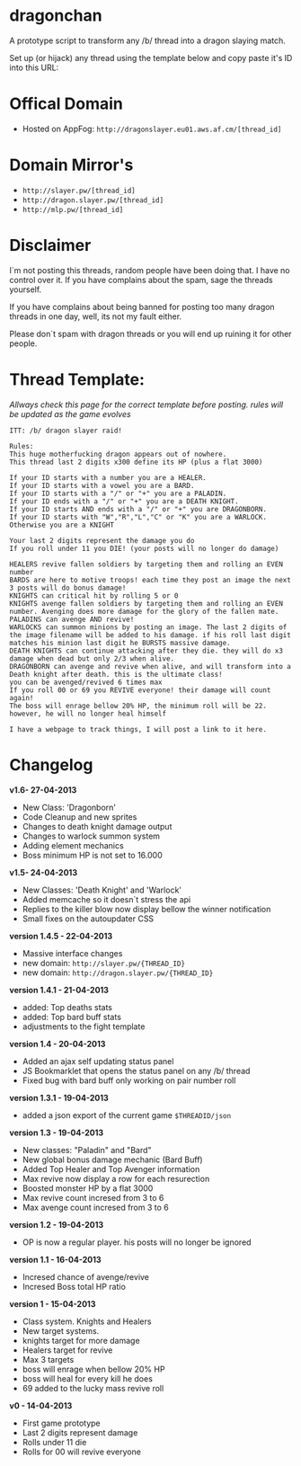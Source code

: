 dragonchan
==========

A prototype script to transform any /b/ thread into a dragon slaying match.

Set up (or hijack) any thread using the template below and copy paste it's ID into this URL:


# Offical Domain
- Hosted on AppFog: `http://dragonslayer.eu01.aws.af.cm/[thread_id]`

# Domain Mirror's
- `http://slayer.pw/[thread_id]`
- `http://dragon.slayer.pw/[thread_id]`
- `http://mlp.pw/[thread_id]`


Disclaimer
==========
I`m not posting this threads, random people have been doing that. I have no control over it. If you have complains about the spam, sage the threads yourself.

If you have complains about being banned for posting too many dragon threads in one day, well, its not my fault either.

Please don`t spam with dragon threads or you will end up ruining it for other people.


Thread Template:
================
_Allways check this page for the correct template before posting. rules will be updated as the game evolves_
```
ITT: /b/ dragon slayer raid!

Rules:
This huge motherfucking dragon appears out of nowhere.
This thread last 2 digits x300 define its HP (plus a flat 3000)

If your ID starts with a number you are a HEALER.
If your ID starts with a vowel you are a BARD.
If your ID starts with a "/" or "+" you are a PALADIN.
If your ID ends with a "/" or "+" you are a DEATH KNIGHT.
If your ID starts AND ends with a "/" or "+" you are DRAGONBORN.
If your ID starts with "W","R","L","C" or "K" you are a WARLOCK.
Otherwise you are a KNIGHT

Your last 2 digits represent the damage you do
If you roll under 11 you DIE! (your posts will no longer do damage)

HEALERS revive fallen soldiers by targeting them and rolling an EVEN number
BARDS are here to motive troops! each time they post an image the next 3 posts will do bonus damage!
KNIGHTS can critical hit by rolling 5 or 0
KNIGHTS avenge fallen soldiers by targeting them and rolling an EVEN number. Avenging does more damage for the glory of the fallen mate.
PALADINS can avenge AND revive!
WARLOCKS can summon minions by posting an image. The last 2 digits of the image filename will be added to his damage. if his roll last digit matches his minion last digit he BURSTS massive damage.
DEATH KNIGHTS can continue attacking after they die. they will do x3 damage when dead but only 2/3 when alive.
DRAGONBORN can avenge and revive when alive, and will transform into a Death knight after death. this is the ultimate class!
you can be avenged/revived 6 times max
If you roll 00 or 69 you REVIVE everyone! their damage will count again!
The boss will enrage bellow 20% HP, the minimum roll will be 22. however, he will no longer heal himself

I have a webpage to track things, I will post a link to it here.
```



Changelog
=========
__v1.6- 27-04-2013__
   - New Class: 'Dragonborn'
   - Code Cleanup and new sprites
   - Changes to death knight damage output
   - Changes to warlock summon system
   - Adding element mechanics
   - Boss minimum HP is not set to 16.000

__v1.5- 24-04-2013__
   - New Classes: 'Death Knight' and 'Warlock'
   - Added memcache so it doesn`t stress the api
   - Replies to the killer blow now display bellow the winner notification
   - Small fixes on the autoupdater CSS

__version 1.4.5 - 22-04-2013__
   - Massive interface changes
   - new domain: `http://slayer.pw/{THREAD_ID}`
   - new domain: `http://dragon.slayer.pw/{THREAD_ID}`


__version 1.4.1 - 21-04-2013__
   - added: Top deaths stats
   - added: Top bard buff stats
   - adjustments to the fight template

__version 1.4 - 20-04-2013__
   - Added an ajax self updating status panel
   - JS Bookmarklet that opens the status panel on any /b/ thread
   - Fixed bug with bard buff only working on pair number roll

__version 1.3.1 - 19-04-2013__
  - added a json export of the current game `$THREADID/json`

__version 1.3 - 19-04-2013__
  - New classes: "Paladin" and "Bard"
  - New global bonus damage mechanic (Bard Buff)
  - Added Top Healer and Top Avenger information
  - Max revive now display a row for each resurection
  - Boosted monster HP by a flat 3000
  - Max revive count incresed from 3 to 6
  - Max avenge count incresed from 3 to 6

__version 1.2 - 19-04-2013__
  - OP is now a regular player. his posts will no longer be ignored

__version 1.1 - 16-04-2013__
  - Incresed chance of avenge/revive
  - Incresed Boss total HP ratio

__version 1 - 15-04-2013__
  - Class system. Knights and Healers
  - New target systems.
  - knights target for more damage
  - Healers target for revive
  - Max 3 targets
  - boss will enrage when bellow 20% HP
  - boss will heal for every kill he does
  - 69 added to the lucky mass revive roll

__v0 - 14-04-2013__
  - First game prototype
  - Last 2 digits represent damage
  - Rolls under 11 die
  - Rolls for 00 will revive everyone
